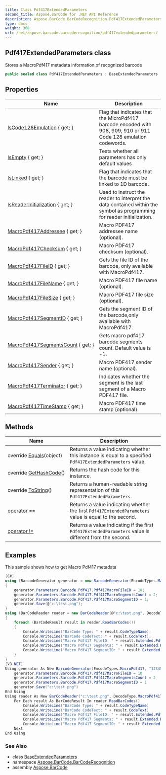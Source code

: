 ```yaml
---
title: Class Pdf417ExtendedParameters
second_title: Aspose.BarCode for .NET API Reference
description: Aspose.BarCode.BarCodeRecognition.Pdf417ExtendedParameters class. Stores a MacroPdf417 metadata information of recognized barcode
type: docs
weight: 300
url: /net/aspose.barcode.barcoderecognition/pdf417extendedparameters/
---
```

## Pdf417ExtendedParameters class

Stores a MacroPdf417 metadata information of recognized barcode

```csharp
public sealed class Pdf417ExtendedParameters : BaseExtendedParameters
```

## Properties

| Name | Description |
| --- | --- |
| [IsCode128Emulation](../../aspose.barcode.barcoderecognition/pdf417extendedparameters/iscode128emulation/) { get; } | Flag that indicates that the MicroPdf417 barcode encoded with 908, 909, 910 or 911 Code 128 emulation codewords. |
| [IsEmpty](../../aspose.barcode.barcoderecognition/baseextendedparameters/isempty/) { get; } | Tests whether all parameters has only default values |
| [IsLinked](../../aspose.barcode.barcoderecognition/pdf417extendedparameters/islinked/) { get; } | Flag that indicates that the barcode must be linked to 1D barcode. |
| [IsReaderInitialization](../../aspose.barcode.barcoderecognition/pdf417extendedparameters/isreaderinitialization/) { get; } | Used to instruct the reader to interpret the data contained within the symbol as programming for reader initialization. |
| [MacroPdf417Addressee](../../aspose.barcode.barcoderecognition/pdf417extendedparameters/macropdf417addressee/) { get; } | Macro PDF417 addressee name (optional). |
| [MacroPdf417Checksum](../../aspose.barcode.barcoderecognition/pdf417extendedparameters/macropdf417checksum/) { get; } | Macro PDF417 checksum (optional). |
| [MacroPdf417FileID](../../aspose.barcode.barcoderecognition/pdf417extendedparameters/macropdf417fileid/) { get; } | Gets the file ID of the barcode, only available with MacroPdf417. |
| [MacroPdf417FileName](../../aspose.barcode.barcoderecognition/pdf417extendedparameters/macropdf417filename/) { get; } | Macro PDF417 file name (optional). |
| [MacroPdf417FileSize](../../aspose.barcode.barcoderecognition/pdf417extendedparameters/macropdf417filesize/) { get; } | Macro PDF417 file size (optional). |
| [MacroPdf417SegmentID](../../aspose.barcode.barcoderecognition/pdf417extendedparameters/macropdf417segmentid/) { get; } | Gets the segment ID of the barcode,only available with MacroPdf417. |
| [MacroPdf417SegmentsCount](../../aspose.barcode.barcoderecognition/pdf417extendedparameters/macropdf417segmentscount/) { get; } | Gets macro pdf417 barcode segments count. Default value is -1. |
| [MacroPdf417Sender](../../aspose.barcode.barcoderecognition/pdf417extendedparameters/macropdf417sender/) { get; } | Macro PDF417 sender name (optional). |
| [MacroPdf417Terminator](../../aspose.barcode.barcoderecognition/pdf417extendedparameters/macropdf417terminator/) { get; } | Indicates whether the segment is the last segment of a Macro PDF417 file. |
| [MacroPdf417TimeStamp](../../aspose.barcode.barcoderecognition/pdf417extendedparameters/macropdf417timestamp/) { get; } | Macro PDF417 time stamp (optional). |

## Methods

| Name | Description |
| --- | --- |
| override [Equals](../../aspose.barcode.barcoderecognition/pdf417extendedparameters/equals/)(object) | Returns a value indicating whether this instance is equal to a specified `Pdf417ExtendedParameters` value. |
| override [GetHashCode](../../aspose.barcode.barcoderecognition/pdf417extendedparameters/gethashcode/)() | Returns the hash code for this instance. |
| override [ToString](../../aspose.barcode.barcoderecognition/pdf417extendedparameters/tostring/)() | Returns a human-readable string representation of this `Pdf417ExtendedParameters`. |
| [operator ==](../../aspose.barcode.barcoderecognition/pdf417extendedparameters/op_equality/) | Returns a value indicating whether the first `Pdf417ExtendedParameters` value is equal to the second. |
| [operator !=](../../aspose.barcode.barcoderecognition/pdf417extendedparameters/op_inequality/) | Returns a value indicating if the first `Pdf417ExtendedParameters` value is different from the second. |

## Examples

This sample shows how to get Macro Pdf417 metadata

```csharp
[C#]
using (BarcodeGenerator generator = new BarcodeGenerator(EncodeTypes.MacroPdf417, "12345"))
{
    generator.Parameters.Barcode.Pdf417.Pdf417MacroFileID = 10;
    generator.Parameters.Barcode.Pdf417.Pdf417MacroSegmentsCount = 2;
    generator.Parameters.Barcode.Pdf417.Pdf417MacroSegmentID = 1;
    generator.Save(@"c:\test.png");
}
using (BarCodeReader reader = new BarCodeReader(@"c:\test.png", DecodeType.MacroPdf417))
{
    foreach (BarCodeResult result in reader.ReadBarCodes())
    {
        Console.WriteLine("BarCode Type: " + result.CodeTypeName);
        Console.WriteLine("BarCode CodeText: " + result.CodeText);
        Console.WriteLine("Macro Pdf417 FileID: " + result.Extended.Pdf417.MacroPdf417FileID);
        Console.WriteLine("Macro Pdf417 Segments: " + result.Extended.Pdf417.MacroPdf417SegmentsCount);
        Console.WriteLine("Macro Pdf417 SegmentID: " + result.Extended.Pdf417.MacroPdf417SegmentID);
    }
}
[VB.NET]
Using generator As New BarcodeGenerator(EncodeTypes.MacroPdf417, "12345")
    generator.Parameters.Barcode.Pdf417.Pdf417MacroFileID = 10
    generator.Parameters.Barcode.Pdf417.Pdf417MacroSegmentsCount = 2
    generator.Parameters.Barcode.Pdf417.Pdf417MacroSegmentID = 1
    generator.Save("c:\test.png")
End Using
Using reader As New BarCodeReader("c:\test.png", DecodeType.MacroPdf417)
    For Each result As BarCodeResult In reader.ReadBarCodes()
        Console.WriteLine("BarCode Type: " + result.CodeTypeName)
        Console.WriteLine("BarCode CodeText: " + result.CodeText)
        Console.WriteLine("Macro Pdf417 FileID: " + result.Extended.Pdf417.MacroPdf417FileID)
        Console.WriteLine("Macro Pdf417 Segments: " + result.Extended.Pdf417.MacroPdf417SegmentsCount)
        Console.WriteLine("Macro Pdf417 SegmentID: " + result.Extended.Pdf417.MacroPdf417SegmentID)
    Next
End Using
```

### See Also

* class [BaseExtendedParameters](../baseextendedparameters/)
* namespace [Aspose.BarCode.BarCodeRecognition](../../aspose.barcode.barcoderecognition/)
* assembly [Aspose.BarCode](../../)


